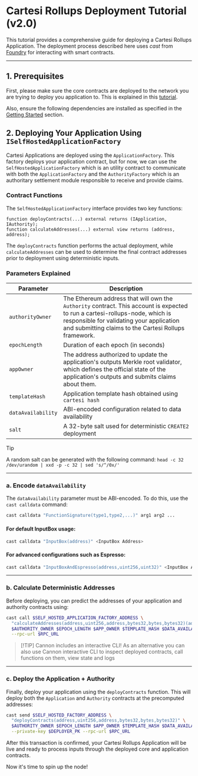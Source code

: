 # Cartesi Rollups Deployment Tutorial (v2.0)

This tutorial provides a comprehensive guide for deploying a Cartesi Rollups Application. The deployment process described here uses *cast* from [Foundry](https://getfoundry.sh/) for interacting with smart contracts.

---

## 1. Prerequisites

First, please make sure the core contracts are deployed to the network you are trying to deploy you application to. This is explained in this [tutorial](./deploying.md).

Also, ensure the following dependencies are installed as specified in the [Getting Started](./../README.md#getting-started) section.

## 2. Deploying Your Application Using `ISelfHostedApplicationFactory`

Cartesi Applications are deployed using the `ApplicationFactory`. This factory deploys your application contract, but for now, we can use the `SelfHostedApplicationFactory` which is an utility contract to communicate with both the `ApplicationFactory` and the `AuthorityFactory` which is an authoritary settlement module responsible to receive and provide claims. 

### Contract Functions

The `SelfHostedApplicationFactory` interface provides two key functions:

```solidity
function deployContracts(...) external returns (IApplication, IAuthority);
function calculateAddresses(...) external view returns (address, address);
```

The `deployContracts` function performs the actual deployment, while `calculateAddresses` can be used to determine the final contract addresses prior to deployment using deterministic inputs.

### Parameters Explained

| Parameter          | Description                                                  |
| ------------------ | ------------------------------------------------------------ |
| `authorityOwner`   | The Ethereum address that will own the `Authority` contract. This account is expected to run a cartesi-rollups-node, which is responsible for validating your application and submitting claims to the Cartesi Rollups framework. |
| `epochLength`      | Duration of each epoch (in seconds)       |
| `appOwner`         | The address authorized to update the application's outputs Merkle root validator, which defines the official state of the application's outputs and submits claims about them. |
| `templateHash`     | Application template hash obtained using `cartesi hash`      |
| `dataAvailability` | ABI-encoded configuration related to data availability       |
| `salt`             | A 32-byte salt used for deterministic `CREATE2` deployment   |

> [!TIP]
> A random salt can be generated with the following command: 
> `head -c 32 /dev/urandom | xxd -p -c 32 | sed 's/^/0x/'`

---

### a. Encode `dataAvailability`

The `dataAvailability` parameter must be ABI-encoded. To do this, use the `cast calldata` command:

```bash
cast calldata "FunctionSignature(type1,type2,...)" arg1 arg2 ...
```

#### For default InputBox usage:

```bash
cast calldata "InputBox(address)" <InputBox Address>
```

#### For advanced configurations such as Espresso:

```bash
cast calldata "InputBoxAndEspresso(address,uint256,uint32)" <InputBox Address> 1234 5678
```

---

### b. Calculate Deterministic Addresses

Before deploying, you can predict the addresses of your application and authority contracts using:

```bash
cast call $SELF_HOSTED_APPLICATION_FACTORY_ADDRESS \
  "calculateAddresses(address,uint256,address,bytes32,bytes,bytes32)(address,address)" \
  $AUTHORITY_OWNER $EPOCH_LENGTH $APP_OWNER $TEMPLATE_HASH $DATA_AVAILABILITY $SALT \
  --rpc-url $RPC_URL
```

> [!TIP] Cannon includes an interactive CLI!
> As an alternative you can also use Cannon interactive CLI to inspect deployed contracts, call functions on them, view state and logs 

---

### c. Deploy the Application + Authority

Finally, deploy your application using the `deployContracts` function. This will deploy both the `Application` and `Authority` contracts at the precomputed addresses:

```bash
cast send $SELF_HOSTED_FACTORY_ADDRESS \
  "deployContracts(address,uint256,address,bytes32,bytes,bytes32)" \
  $AUTHORITY_OWNER $EPOCH_LENGTH $APP_OWNER $TEMPLATE_HASH $DATA_AVAILABILITY $SALT \
  --private-key $DEPLOYER_PK --rpc-url $RPC_URL
```

After this transaction is confirmed, your Cartesi Rollups Application will be live and ready to process inputs through the deployed core and application contracts.

Now it's time to spin up the node!